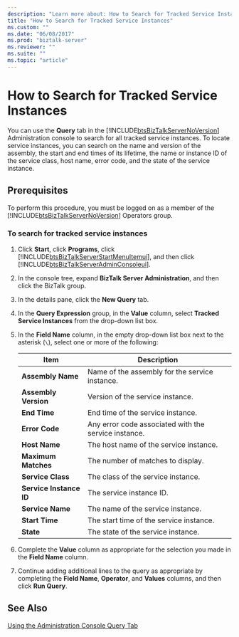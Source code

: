 ```yaml
---
description: "Learn more about: How to Search for Tracked Service Instances"
title: "How to Search for Tracked Service Instances"
ms.custom: ""
ms.date: "06/08/2017"
ms.prod: "biztalk-server"
ms.reviewer: ""
ms.suite: ""
ms.topic: "article"
---
```

# How to Search for Tracked Service Instances
You can use the **Query** tab in the [!INCLUDE[btsBizTalkServerNoVersion](../includes/btsbiztalkservernoversion-md.md)] Administration console to search for all tracked service instances. To locate service instances, you can search on the name and version of the assembly, the start and end times of its lifetime, the name or instance ID of the service class, host name, error code, and the state of the service instance.  

## Prerequisites  
 To perform this procedure, you must be logged on as a member of the [!INCLUDE[btsBizTalkServerNoVersion](../includes/btsbiztalkservernoversion-md.md)] Operators group.  

### To search for tracked service instances  

1. Click **Start**, click **Programs**, click [!INCLUDE[btsBizTalkServerStartMenuItemui](../includes/btsbiztalkserverstartmenuitemui-md.md)], and then click [!INCLUDE[btsBizTalkServerAdminConsoleui](../includes/btsbiztalkserveradminconsoleui-md.md)].  

2. In the console tree, expand **BizTalk Server Administration**, and then click the BizTalk group.  

3. In the details pane, click the **New Query** tab.  

4. In the **Query Expression** group, in the **Value** column, select **Tracked Service Instances** from the drop-down list box.  

5. In the **Field Name** column, in the empty drop-down list box next to the asterisk (`\`), select one or more of the following:  


   |          Item           |                     Description                      |
   |-------------------------|------------------------------------------------------|
   |    **Assembly Name**    |    Name of the assembly for the service instance.    |
   |  **Assembly Version**   |           Version of the service instance.           |
   |      **End Time**       |          End time of the service instance.           |
   |     **Error Code**      | Any error code associated with the service instance. |
   |      **Host Name**      |        The host name of the service instance.        |
   |   **Maximum Matches**   |          The number of matches to display.           |
   |    **Service Class**    |          The class of the service instance.          |
   | **Service Instance ID** |               The service instance ID.               |
   |    **Service Name**     |          The name of the service instance.           |
   |     **Start Time**      |       The start time of the service instance.        |
   |        **State**        |          The state of the service instance.          |


6. Complete the **Value** column as appropriate for the selection you made in the **Field Name** column.  

7. Continue adding additional lines to the query as appropriate by completing the **Field Name**, **Operator**, and **Values** columns, and then click **Run Query**.  

## See Also  
 [Using the Administration Console Query Tab](../core/using-the-administration-console-query-tab.md)
